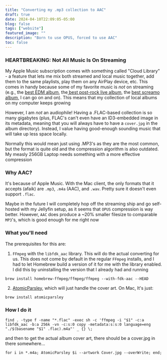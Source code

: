 ```yaml
---
title: "Converting my .mp3 collection to AAC"
draft: true
date: 2024-04-10T22:09:05-05:00
blog: false
tags: ["website"]
featured_image: ""
description: "Born to use OPUS, forced to use AAC"
toc: false
---
```


### HEARTBREAKING: Not All Music Is On Streaming

My Apple Music subscription comes with something called "Cloud Library" - a feature that lets me mix both streamed and local music together, add them to the same playlists, play them on any AirPlay device, etc. This comes in handy because some of my favorite music is *not* on streaming (e.g., the [best EDM album](https://rateyourmusic.com/release/album/leroy/grave-robbing/), the[ best post-rock live album](https://rateyourmusic.com/release/unauth/godspeed-you-black-emperor/05_14_03-nantes-france/), the [best screamo album](https://rateyourmusic.com/release/album/corea/los-peores-7-km-de-mi-vida/), I can go on and on). This means that my collection of local albums on my computer keeps growing

However, I am _not_ an audiophile! Having a .FLAC-based collection is so many gigabytes (plus, FLAC's can't even have an ID3-embedded image in its metadata, meaning that you will always have to have a `cover.jpg` in the album directory). Instead, I value having good-enough sounding music that will take up less space locally.

Normally this would mean just using .MP3's as they are the most common, but the format is quite old and the compression algorithm is also outdated. My measly 256GB Laptop needs something with a more effective compression

### Why AAC?

It's because of Apple Music. With the Mac client, the only formats that it accepts (afaik) are `.mp3`, `.m4a` (AAC), and `.wav`. Pretty sure it doesn't even support `.flac`. 

Maybe in the future I will completely hop off the streaming ship and go self-hosted with my Jellyfin setup, as it seems that `OPUS` compression is way better. However, `AAC` does produce a ~20% smaller filesize to comparable `MP3`'s, which is good enough for me right now

### What you'll need

The prerequisites for this are:

1. `FFmpeg` with the `libfdk_aac` library. This will do the actual converting for us. This does not come by default in the regular `FFmpeg` installs, and I had to let Homebrew build a version of it for me with the library enabled. I did this by uninstalling the version that I already had and running
```
brew install homebrew-ffmpeg/ffmpeg/ffmpeg --with-fdk-aac --HEAD
```

2. [AtomicParsley](https://github.com/wez/atomicparsley), which will just handle the cover art. On Mac, It's just:
```
brew install atomicparsley
```


### How I do it


```
find . -type f -name "*.flac" -exec sh -c 'ffmpeg -i "$1" -c:a libfdk_aac -b:a 256k -vn -c:s:0 copy -metadata:s:s:0 language=eng "./$(basename "$1" .flac).m4a"' _ {} \;
```

and then to get the actual album cover art, there should be a cover.jpg in there somewhere... 

```
for i in *.m4a; AtomicParsley $i --artwork Cover.jpg --overWrite; end;
```


